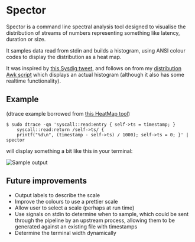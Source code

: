 # Spector

Spector is a command line spectral analysis tool designed to visualise the distribution of streams of numbers representing something like latency, duration or size.

It samples data read from stdin and builds a histogram, using ANSI colour codes to display the distribution as a heat map.

It was inspired by [this Sysdig tweet](https://twitter.com/sysdig/status/618826906310324224), and follows on from my [distribution Awk script](https://github.com/mrmanc/log-ninja#distribution) which displays an actual histogram (although it also has some realtime functionality).

## Example
(dtrace example borrowed from [this HeatMap tool](https://github.com/brendangregg/HeatMap))

```
$ sudo dtrace -qn 'syscall::read:entry { self->ts = timestamp; }
    syscall::read:return /self->ts/ {
    printf("%d\n", (timestamp - self->ts) / 1000); self->ts = 0; }' | spector
```

will display something a bit like this in your terminal:

![Sample output](https://github.com/mrmanc/spector/blob/master/sample.png)

## Future improvements

* Output labels to describe the scale
* Improve the colours to use a prettier scale
* Allow user to select a scale (perhaps at run time)
* Use signals on stdin to determine when to sample, which could be sent through the pipeline by an upstream process, allowing them to be generated against an existing file with timestamps
* Determine the terminal width dynamically
